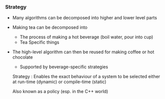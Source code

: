 ### Strategy

- Many algorithms can be decomposed into higher and lower level parts
- Making tea can be decomposed into
  - The process of making a hot beverage (boil water, pour into cup)
  - Tea Specific things
- The high-level algorithm can then be reused for making coffee or hot chocolate
  - Supported by beverage-specific strategies

  Strategy : Enables the exact behaviour of a system to be selected either at run-time (dynamic) or compile-time (static)

  Also known as a policy (esp. in the C++ world)